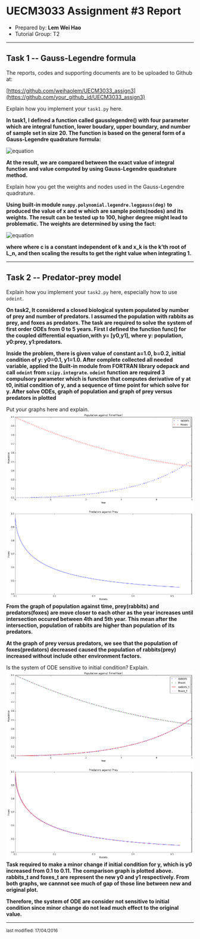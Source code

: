 UECM3033 Assignment #3 Report
========================================================

- Prepared by: **Lem Wei Hao**
- Tutorial Group: T2

--------------------------------------------------------

## Task 1 --  Gauss-Legendre formula

The reports, codes and supporting documents are to be uploaded to Github at: 

[https://github.com/weihaolem/UECM3033_assign3](https://github.com/your_github_id/UECM3033_assign3)


Explain how you implement your `task1.py` here.

**In task1, I defined a function called gausslegendre() with four parameter which are integral function, lower boudary, upper boundary, and number of sample set in size 20. The function is based on the general form of a Gauss-Legendre quadrature formula:**

![equation](https://c5.staticflickr.com/2/1612/26189413220_1df700541e.jpg)

**At the result, we are compared between the exact value of integral function and value computed by using Gauss-Legendre quadrature method.**

Explain how you get the weights and nodes used in the Gauss-Legendre quadrature.

**Using built-in module `numpy.polynomial.legendre.leggauss(deg)` to produced the value of x and w which are sample points(nodes) and its weights. The result can be tested up to 100, higher degree might lead to problematic. The weights are determined by using the fact:**

![equation](https://c4.staticflickr.com/2/1628/26467620595_01462cfb8f_m.jpg)

**where where c is a constant independent of k and x_k is the k’th root of L_n, and then scaling the results to get the right value when integrating 1.**

---------------------------------------------------------

## Task 2 -- Predator-prey model

Explain how you implement your `task2.py` here, especially how to use `odeint`.

**On task2, It considered a closed biological system populated by number of prey and number of predators. I assumed the population with rabbits as prey, and foxes as predators. The task are required to solve the system of first order ODEs from 0 to 5 years. First I defined the function func() for the coupled differential equation,with y= [y0,y1], where y: population, y0:prey, y1:predators.**

**Inside the problem, there is given value of constant a=1.0, b=0.2, initial condition of y: y0=0.1, y1=1.0. After complete collected all needed variable, applied the Built-in module from FORTRAN library odepack and call `odeint` from `scipy.integrate`. `odeint` function are required 3 compulsory parameter which is function that computes derivative of y at t0, initial condition of y, and a sequence of time point for which solve for y. After solve ODEs, graph of population and graph of prey versus predators in plotted**

Put your graphs here and explain.
![prey-predatorPlot.png](prey-predatorPlot.png)
**From the graph of population against time, prey(rabbits) and predators(foxes) are move closer to each other as the year increases until intersection occured between 4th and 5th year. This mean after the intersection, population of rabbits are higher than population of its predators.**

**At the graph of prey versus predators, we see that the population of foxes(predators) decreased caused the population of rabbits(prey) increased without include other environment factors.**

Is the system of ODE sensitive to initial condition? Explain.
![sensitivityTest.png](sensitivityTest.png)
**Task required to make a minor change if initial condition for y, which is y0 increased from 0.1 to 0.11. The comparison graph is plotted above. rabbits_t and foxes_t are represent the new y0 and y1 respectively. From both graphs, we cannnot see much of gap of those line between new and original plot.**

**Therefore, the system of ODE are consider not sensitive to initial condition since minor change do not lead much effect to the original value.**

-----------------------------------

<sup>last modified: 17/04/2016</sup>
